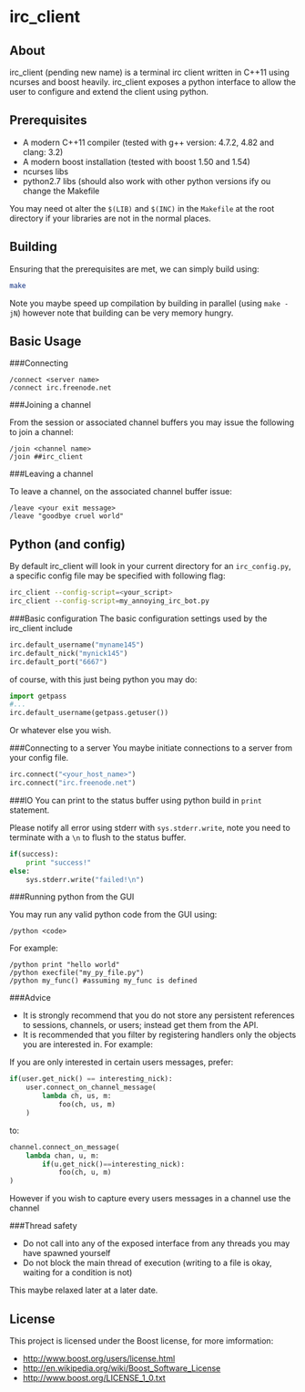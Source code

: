 irc_client
==========

About
-----
irc_client (pending new name) is a terminal irc client written in C++11 using ncurses and boost heavily.
irc_client exposes a python interface to allow the user to configure and extend the client using python.

Prerequisites
------------
 + A modern C++11 compiler (tested with g++ version: 4.7.2, 4.82 and clang: 3.2)
 + A modern boost installation (tested with boost 1.50 and 1.54)
 + ncurses libs
 + python2.7 libs (should also work with other python versions ify ou change the Makefile

You may need ot alter the `$(LIB)` and `$(INC)` in the `Makefile` at the root directory if your libraries are not in the normal places.

Building
--------
Ensuring that the prerequisites are met, we can simply build using:

```bash
make
```
    
Note you maybe speed up compilation by building in parallel (using `make -jN`) however note that building can be very memory hungry.

Basic Usage
-----------

###Connecting

    /connect <server name>
    /connect irc.freenode.net

###Joining a channel

From the session or associated channel buffers you may issue the following to join a channel:

    /join <channel name>
    /join ##irc_client
    
###Leaving a channel

To leave a channel, on the associated channel buffer issue:

    /leave <your exit message>
    /leave "goodbye cruel world" 

Python (and config)
------
By default irc_client will look in your current directory for an `irc_config.py`, a specific config file may be specified with following flag:

```bash
irc_client --config-script=<your_script>
irc_client --config-script=my_annoying_irc_bot.py
```

###Basic configuration
The basic configuration settings used by the irc_client include

```python
irc.default_username("myname145")
irc.default_nick("mynick145")
irc.default_port("6667")
```

of course, with this just being python you may do:

```python
import getpass
#...
irc.default_username(getpass.getuser())
```

Or whatever else you wish.

###Connecting to a server
You maybe initiate connections to a server from your config file.

```python
irc.connect("<your_host_name>")
irc.connect("irc.freenode.net")
```

###IO
You can print to the status buffer using python build in `print` statement.

Please notify all error using stderr with `sys.stderr.write`, note you need to terminate with a `\n` to flush to the status buffer.

```python
if(success):
	print "success!"
else:
	sys.stderr.write("failed!\n")
```

###Running python from the GUI

You may run any valid python code from the GUI using:

    /python <code>

For example:

	/python print "hello world"
	/python execfile("my_py_file.py")
	/python my_func() #assuming my_func is defined

###Advice

 * It is strongly recommend that you do not store any persistent references to sessions, channels, or users; instead get them from the API.
 * It is recommended that you filter by registering handlers only the objects you are interested in. For example:

If you are only interested in certain users messages, prefer:

```python
if(user.get_nick() == interesting_nick):
	user.connect_on_channel_message(
		lambda ch, us, m:
			foo(ch, us, m)
	)
```
to:

```python
channel.connect_on_message(
	lambda chan, u, m:
		if(u.get_nick()==interesting_nick):
			foo(ch, u, m)
)
```

However if you wish to capture every users messages in a channel use the channel 

###Thread safety

* Do not call into any of the exposed interface from any threads you may have spawned yourself
* Do not block the main thread of execution (writing to a file is okay, waiting for a condition is not)

This maybe relaxed later at a later date.

License
-------
This project is licensed under the Boost license, for more imformation:

 * http://www.boost.org/users/license.html
 * http://en.wikipedia.org/wiki/Boost_Software_License
 * http://www.boost.org/LICENSE_1_0.txt
